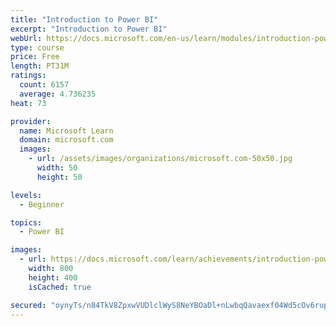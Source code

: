 ```yaml
---
title: "Introduction to Power BI"
excerpt: "Introduction to Power BI"
webUrl: https://docs.microsoft.com/en-us/learn/modules/introduction-power-bi/
type: course
price: Free
length: PT31M
ratings:
  count: 6157
  average: 4.736235
heat: 73

provider:
  name: Microsoft Learn
  domain: microsoft.com
  images:
    - url: /assets/images/organizations/microsoft.com-50x50.jpg
      width: 50
      height: 50

levels:
  - Beginner

topics:
  - Power BI

images:
  - url: https://docs.microsoft.com/learn/achievements/introduction-power-bi-social.png
    width: 800
    height: 400
    isCached: true

secured: "oynyTs/n84TkV8ZpxwVUDlclWyS8NeYBOaDl+nLwbqQavaexf04Wd5cOv6rupsKXB60ylCUekTQmk5gLCJU6GMGDAEjUgLQpLmKGfcBUo5tlZE1uGpltM4GLjnr764FDH8oPl9RiMpGLC/nRcjVGDscRyJJjcHemM7XMKuLofjRcNTRd4XRmBze+WFllgUAD2MEdNkMxg+lmWhyFxQt78GEyGg2QP6jgYqyQWsExQytLY6EMMOygwhRTy6DEQzk5MPDhGHReO0Z7QOUOy2iLKfmfWKCmIgODtGKo6vZi0AqXcZ1d8lOokWzEzDo3x9HRExQmHuIO9voa9XjbRN5En0u7/tFMoKviYQIQO9a+aOIkTWI4GOBkZjdCdP8DmiZv3/J0B9Ex522yV9cUrZrJd7E3ABZRqlitNF7xT30Y78s=;YLETfOCDTaMTPo2DT1iz2A=="
---
```


